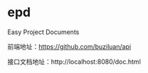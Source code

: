 # epd
Easy Project Documents

前端地址：https://github.com/buziluan/api

接口文档地址：http://localhost:8080/doc.html


